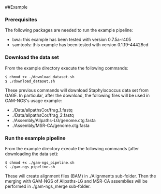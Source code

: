 ##Example

### Prerequisites

The following packages are needed to run the example pipeline:

 * bwa: this example has been tested with version 0.7.5a-r405
 * samtools: this example has been tested with version 0.1.19-44428cd

### Download the data set

From the example directory execute the following commands:

    $ chmod +x ./download_dataset.sh
    $ ./download_dataset.sh

These previous commands will download Staphylococcus data set from GAGE. 
In particular, after the download, the following files will be used in GAM-NGS's usage example:

 * ./Data/allpathsCor/frag_1.fastq
 * ./Data/allpathsCor/frag_2.fastq
 * ./Assembly/Allpaths-LG/genome.ctg.fasta
 * ./Assembly/MSR-CA/genome.ctg.fasta

### Run the example pipeline

From the example directory execute the following commands (after downloading the data set):

    $ chmod +x ./gam-ngs_pipeline.sh
    $ ./gam-ngs_pipeline.sh

These will create alignment files (BAM) in ./Alignments sub-folder.
Then the merging with GAM-NGS of Allpaths-LG and MSR-CA assemblies will be performed in ./gam-ngs_merge sub-folder.